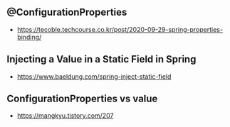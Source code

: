 

## @ConfigurationProperties

- https://tecoble.techcourse.co.kr/post/2020-09-29-spring-properties-binding/


## Injecting a Value in a Static Field in Spring
- https://www.baeldung.com/spring-inject-static-field

## ConfigurationProperties vs value

- https://mangkyu.tistory.com/207
